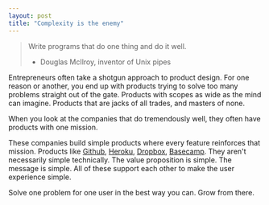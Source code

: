 ```yaml
---
layout: post
title: "Complexity is the enemy"
---
```


> Write programs that do one thing and do it well.<br/>
> - Douglas McIlroy, inventor of Unix pipes

Entrepreneurs often take a shotgun approach to product design.  For one reason or another, you end up with products trying to solve too many problems straight out of the gate. Products with scopes as wide as the mind can imagine. Products that are jacks of all trades, and masters of none.

When you look at the companies that do tremendously well, they often have products with one mission.

These companies build simple products where every feature reinforces that mission. Products like [Github](http://github.com), [Heroku](http://heroku.com), [Dropbox](http://dropbox.com), [Basecamp](http://basecamphq.com). They aren't necessarily simple technically. The value proposition is simple. The message is simple. All of these support each other to make the user experience simple.

Solve one problem for one user in the best way you can. Grow from there.
